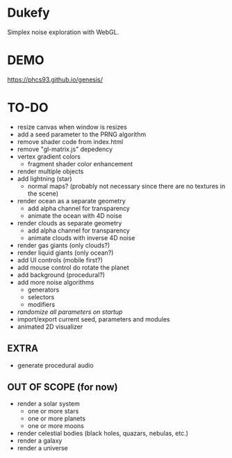 # Dukefy
Simplex noise exploration with WebGL.

# DEMO
https://phcs93.github.io/genesis/

# TO-DO
* resize canvas when window is resizes
* add a seed parameter to the PRNG algorithm
* remove shader code from index.html
* remove "gl-matrix.js" depedency
* vertex gradient colors
  * fragment shader color enhancement 
* render multiple objects
* add lightning (star)
  * normal maps? (probably not necessary since there are no textures in the scene)
* render ocean as a separate geometry
  * add alpha channel for transparency
  * animate the ocean with 4D noise
* render clouds as separate geometry
  * add alpha channel for transparency
  * animate clouds with inverse 4D noise
* render gas giants (only clouds?)
* render liquid giants (only ocean?)
* add UI controls (mobile first?)
* add mouse control do rotate the planet
* add background (procedural?)
* add more noise algorithms
  * generators
  * selectors
  * modifiers
* *randomize all parameters on startup*
* import/export current seed, parameters and modules
* animated 2D visualizer

## EXTRA
* generate procedural audio

## OUT OF SCOPE (for now)
* render a solar system
  * one or more stars
  * one or more planets
  * one or more moons
* render celestial bodies (black holes, quazars, nebulas, etc.)
* render a galaxy
* render a universe

